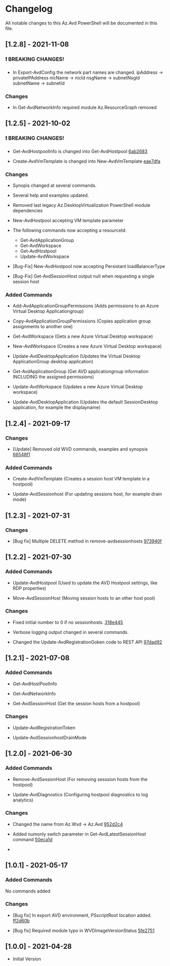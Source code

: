 
# Changelog

All notable changes to this Az.Avd PowerShell will be documented in this file.

## [1.2.8] - 2021-11-08
### :exclamation: BREAKING CHANGES!
- In Export-AvdConfig the network part names are changed.
ipAddress -> privateIPAddress
nicName -> nicId
nsgName -> subnetNsgId
subnetName -> subnetId

### Changes
- In Get-AvdNetworkInfo required module Az.ResourceGraph removed



## [1.2.5] - 2021-10-02

  

### :exclamation: BREAKING CHANGES!
- Get-AvdHostpoolInfo is changed into Get-AvdHostpool [6ab2683](https://github.com/srozemuller/AzAvd/commit/6ab2683cfaa1480369a705df4cb67e31ae11b2c3)

- Create-AvdVmTemplate is changed into New-AvdVmTemplate [eae7dfa](https://github.com/srozemuller/AzAvd/commit/eae7dfa195537ee94c53ccd23a6fcaa10ac06bb8)

  

### Changes

 - Synopis changed at several commands.

 - Several help and examples updated.

 - Removed last legacy Az.DesktopVirtualization PowerShell module dependencies

 - New-AvdHostpool accepting VM template parameter

 - The following commands now accepting a resourceId:

	 - Get-AvdApplicationGroup
	 - Get-AvdWorkspace
	 - Get-AvdHostpool
	 - Update-AvdWorkspace

  
  

-  [Bug-Fix] New-AvdHostpool now accepting Persistant loadBalancerType

-  [Bug-Fix] Get-AvdSessionHost output null when requesting a single session host

  

### Added Commands

- Add-AvdApplicationGroupPermissions (Adds permissions to an Azure Virtual Desktop Applicationgroup)

- Copy-AvdApplicationGroupPermissions (Copies application group assignments to another one)

- Get-AvdWorkspace (Gets a new Azure Virtual Desktop workspace)

- New-AvdWorkspace (Creates a new Azure Virtual Desktop workspace)

- Update-AvdDesktopApplication (Updates the Virtual Desktop ApplicationGroup desktop application)

- Get-AvdApplicationGroup (Get AVD applicationgroup information INCLUDING the assigned permissions)

- Update-AvdWorkspace (Updates a new Azure Virtual Desktop workspace)

- Update-AvdDesktopApplication (Updates the default SessionDesktop application, for example the displayname)

  
  

## [1.2.4] - 2021-09-17

  

### Changes

-  [Update] Removed old WVD commands, examples and synopsis [66548f1](https://github.com/srozemuller/AzAvd/commit/66548f19e0edffb94e546b6d5759ae1fbeb1df64)

  

### Added Commands

- Create-AvdVmTemplate (Creates a session host VM template in a hostpool)

- Update-AvdSessionhost (For updating sessions host, for example drain mode)

  

## [1.2.3] - 2021-07-31

  

### Changes

- [Bug fix] Multiple DELETE method in remove-avdsessionhosts [973940f](https://github.com/srozemuller/AzAvd/commit/973940fddff1da76cc893beeca0420552b0a920a)

  

## [1.2.2] - 2021-07-30

### Added Commands

  

- Update-AvdHostpool (Used to update the AVD Hostpool settings, like RDP properties)

- Move-AvdSessionHost (Moving session hosts to an other host pool)

  

### Changes

- Fixed initial number to 0 if no sessionhosts. [318e445](https://github.com/srozemuller/AzAvd/commit/318e4454b0674976a17d899a5b3cb0f2f0842849)

- Verbose logging output changed in several commands.

- Changed the Update-AvdRegistrationGoken code to REST API [97dad92](https://github.com/srozemuller/AzAvd/commit/97dad92c015147f7c008d971c0a8810ad924884c)

  

## [1.2.1] - 2021-07-08

  

### Added Commands

  

- Get-AvdHostPoolInfo

- Get-AvdNetworkInfo

- Get-AvdSessionHost (Get the session hosts from a hostpool)

  

### Changes

  

- Update-AvdRegistrationToken

- Update-AvdSessionhostDrainMode

  
  

## [1.2.0] - 2021-06-30

### Added Commands

- Remove-AvdSessionHost (For removing sesssion hosts from the hostpool)

- Update-AvdDiagnostics (Configuring hostpool diagnostics to log analytics)

  
  

### Changes

- Changed the name from Az.Wvd -> Az.Avd [952d2c4](https://github.com/srozemuller/AzAvd/commit/952d2c4fd82ed931ec1770b440807fede8ac342b)

- Added numonly switch parameter in Get-AvdLatestSessionHost command [50eca1d](https://github.com/srozemuller/AzAvd/commit/b8d047d28a605a8f45ea710ebdcf02500cd0cc2d)

-

  

## [1.0.1] - 2021-05-17

  

### Added Commands

No commands added

  

### Changes

- [Bug fix] In export AVD environment, PSscriptRoot location added. [ff2d60b](https://github.com/srozemuller/AzAvd/commit/59bdc8964ec0de79d76b2042ee22962876a8e4f9)

- [Bug fix] Required module typo in WVDImageVersionStatus [5fe2751](https://github.com/srozemuller/AzAvd/commit/5b6b7c6d48bf72a26a4832382487cb91288246fa)

  

## [1.0.0] - 2021-04-28

- Initial Version
